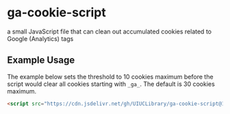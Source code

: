 
# ga-cookie-script

a small JavaScript file that can clean out accumulated cookies related to Google (Analytics) tags

## Example Usage

The example below sets the threshold to 10 cookies maximum before the script would clear all cookies starting with `_ga_`. The default is 30 cookies maximum.

```HTML
<script src="https://cdn.jsdelivr.net/gh/UIUCLibrary/ga-cookie-script@1.0.0/ga-cookie-script.min.js?max=10"></script>
```
